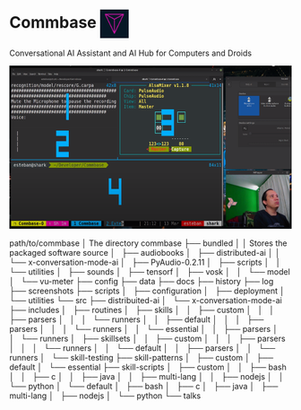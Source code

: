 # Commbase <img align="center" alt="Visual Studio Code" width="10%" src="commbase.png" />

Conversational AI Assistant and AI Hub for Computers and Droids

<img alt="Neovim" src="./screenshots/commbase.png?raw=true" width="550" height="291" />

<!--
**mydroidandi/commbase** is a ✨ _special_ ✨ repository because its `README.md` (this file) appears on your GitHub profile.

Here are some ideas to get you started:

- 🔭 I’m currently working on ...
- 🌱 I’m currently learning ...
- 👯 I’m looking to collaborate on ...
- 🤔 I’m looking for help with ...
- 💬 Ask me about ...
- 📫 How to reach me: ...
- 😄 Pronouns: ...
- ⚡ Fun fact: ...
-->




path/to/commbase
│		The directory commbase
├── bundled
│		│		Stores the packaged software source
│   ├── audiobooks
│   ├── distributed-ai
│   │   └── x-conversation-mode-ai
│   ├── PyAudio-0.2.11
│   ├── scripts
│   │   └── utilities
│   ├── sounds
│   ├── tensorf
│   ├── vosk
│   │   └── model
│   └── vu-meter
├── config
├── data
├── docs
├── history
├── log
├── screenshots
├── scripts
│   ├── configuration
│   ├── deployment
│   └── utilities
└── src
    ├── distribuited-ai
    │   └── x-conversation-mode-ai
    ├── includes
    │   ├── routines
    │   ├── skills
    │   │   ├── custom
    │   │   │   ├── parsers
    │   │   │   └── runners
    │   │   ├── default
    │   │   │   ├── parsers
    │   │   │   └── runners
    │   │   └── essential
    │   │       ├── parsers
    │   │       └── runners
    │   ├── skillsets
    │   │   ├── custom
    │   │   │   ├── parsers
    │   │   │   └── runners
    │   │   └── default
    │   │       ├── parsers
    │   │       └── runners
    │   └── skill-testing
    ├── skill-patterns
    │   ├── custom
    │   ├── default
    │   └── essential
    ├── skill-scripts
    │   ├── custom
    │   │   ├── bash
    │   │   ├── c
    │   │   ├── java
    │   │   ├── multi-lang
    │   │   ├── nodejs
    │   │   └── python
    │   └── default
    │       ├── bash
    │       ├── c
    │       ├── java
    │       ├── multi-lang
    │       ├── nodejs
    │       └── python
    └── talks

